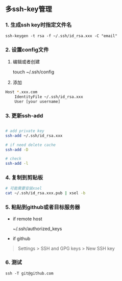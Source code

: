 多ssh-key管理
------------

### 1. 生成ssh key时指定文件名

    ssh-keygen -t rsa -f ~/.ssh/id_rsa.xxx -C "email"

### 2. 设置config文件

1. 编辑或者创建

    touch   ~/.ssh/config

2. 添加

``` bash
Host *.xxx.com
    IdentityFile ~/.ssh/id_rsa.xxx
    User [your username]
```

### 3. 更新ssh-add

``` bash

# add private key 
ssh-add ~/.ssh/id_rsa.xxx

# if need delete cache
ssh-add -D

# check
ssh-add -l
```

### 4. 复制到剪贴板

``` bash
# 可能需要安装xsel
cat ~/.ssh/id_rsa.xxx.pub | xsel -b
```

### 5. 粘贴到github或者目标服务器

- if remote host

    ~/.ssh/authorized_keys

- if github

> Settings > SSH and GPG keys > New SSH key

### 6. 测试

    ssh -T git@github.com
